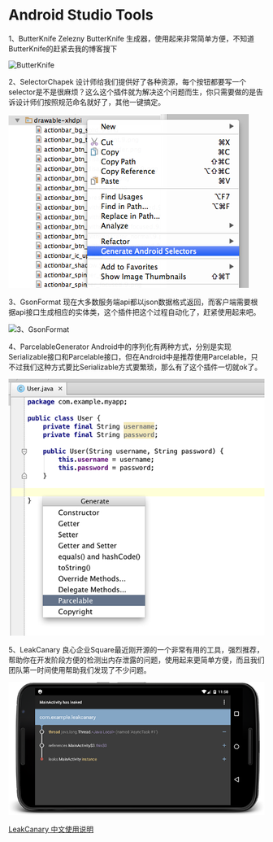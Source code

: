 Android Studio Tools
===

1、ButterKnife Zelezny
ButterKnife 生成器，使用起来非常简单方便，不知道ButterKnife的赶紧去我的博客搜下

![ButterKnife](img/butter-knife.png)


2、SelectorChapek
设计师给我们提供好了各种资源，每个按钮都要写一个selector是不是很麻烦？这么这个插件就为解决这个问题而生，你只需要做的是告诉设计师们按照规范命名就好了，其他一键搞定。

![2、SelectorChapek](img/selector-chapek.png)

3、GsonFormat
现在大多数服务端api都以json数据格式返回，而客户端需要根据api接口生成相应的实体类，这个插件把这个过程自动化了，赶紧使用起来吧。

![3、GsonFormat](img/gson-format.png)

4、ParcelableGenerator
Android中的序列化有两种方式，分别是实现Serializable接口和Parcelable接口，但在Android中是推荐使用Parcelable，只不过我们这种方式要比Serializable方式要繁琐，那么有了这个插件一切就ok了。

![4、ParcelableGenerator](img/parcelable-generator.png)

5、LeakCanary
良心企业Square最近刚开源的一个非常有用的工具，强烈推荐，帮助你在开发阶段方便的检测出内存泄露的问题，使用起来更简单方便，而且我们团队第一时间使用帮助我们发现了不少问题。

![5、LeakCanary](img/leak-canary.png)

[LeakCanary 中文使用说明](http://www.liaohuqiu.net/cn/posts/leak-canary-read-me/)
